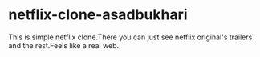 # netflix-clone-asadbukhari
This is simple netflix clone.There you can just see netflix original's trailers and the rest.Feels like a real web.
